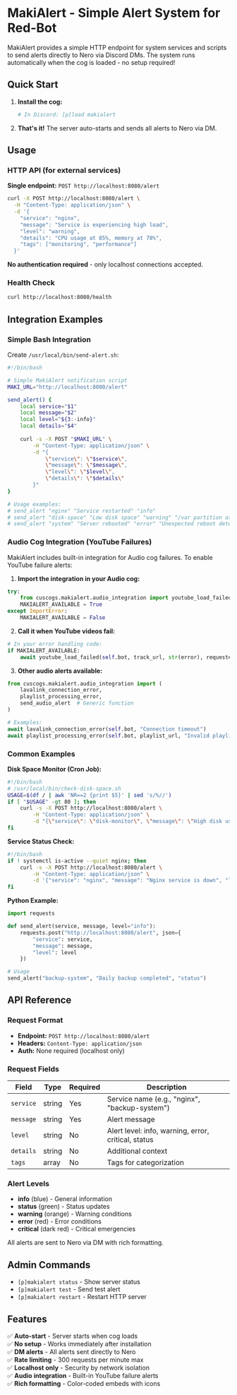 # MakiAlert - Simple Alert System for Red-Bot

MakiAlert provides a simple HTTP endpoint for system services and scripts to send alerts directly to Nero via Discord DMs. The system runs automatically when the cog is loaded - no setup required!

## Quick Start

1. **Install the cog:**
   ```bash
   # In Discord: [p]load makialert
   ```

2. **That's it!** The server auto-starts and sends all alerts to Nero via DM.

## Usage

### HTTP API (for external services)

**Single endpoint:** `POST http://localhost:8080/alert`

```bash
curl -X POST http://localhost:8080/alert \
  -H "Content-Type: application/json" \
  -d '{
    "service": "nginx",
    "message": "Service is experiencing high load",
    "level": "warning",
    "details": "CPU usage at 85%, memory at 78%",
    "tags": ["monitoring", "performance"]
  }'
```

**No authentication required** - only localhost connections accepted.

### Health Check
```bash
curl http://localhost:8080/health
```

## Integration Examples

### Simple Bash Integration

Create `/usr/local/bin/send-alert.sh`:
```bash
#!/bin/bash

# Simple MakiAlert notification script
MAKI_URL="http://localhost:8080/alert"

send_alert() {
    local service="$1"
    local message="$2"
    local level="${3:-info}"
    local details="$4"
    
    curl -s -X POST "$MAKI_URL" \
        -H "Content-Type: application/json" \
        -d "{
            \"service\": \"$service\",
            \"message\": \"$message\",
            \"level\": \"$level\",
            \"details\": \"$details\"
        }"
}

# Usage examples:
# send_alert "nginx" "Service restarted" "info"
# send_alert "disk-space" "Low disk space" "warning" "/var partition at 89%"
# send_alert "system" "Server rebooted" "error" "Unexpected reboot detected"
```

### Audio Cog Integration (YouTube Failures)

MakiAlert includes built-in integration for Audio cog failures. To enable YouTube failure alerts:

1. **Import the integration in your Audio cog:**
```python
try:
    from cuscogs.makialert.audio_integration import youtube_load_failed
    MAKIALERT_AVAILABLE = True
except ImportError:
    MAKIALERT_AVAILABLE = False
```

2. **Call it when YouTube videos fail:**
```python
# In your error handling code:
if MAKIALERT_AVAILABLE:
    await youtube_load_failed(self.bot, track_url, str(error), requester_name)
```

3. **Other audio alerts available:**
```python
from cuscogs.makialert.audio_integration import (
    lavalink_connection_error,
    playlist_processing_error,
    send_audio_alert  # Generic function
)

# Examples:
await lavalink_connection_error(self.bot, "Connection timeout")
await playlist_processing_error(self.bot, playlist_url, "Invalid playlist")
```

### Common Examples

**Disk Space Monitor (Cron Job):**
```bash
#!/bin/bash
# /usr/local/bin/check-disk-space.sh
USAGE=$(df / | awk 'NR==2 {print $5}' | sed 's/%//')
if [ "$USAGE" -gt 80 ]; then
    curl -s -X POST http://localhost:8080/alert \
        -H "Content-Type: application/json" \
        -d "{\"service\": \"disk-monitor\", \"message\": \"High disk usage: ${USAGE}%\", \"level\": \"warning\"}"
fi
```

**Service Status Check:**
```bash
#!/bin/bash
if ! systemctl is-active --quiet nginx; then
    curl -s -X POST http://localhost:8080/alert \
        -H "Content-Type: application/json" \
        -d '{"service": "nginx", "message": "Nginx service is down", "level": "critical"}'
fi
```

**Python Example:**
```python
import requests

def send_alert(service, message, level="info"):
    requests.post("http://localhost:8080/alert", json={
        "service": service,
        "message": message, 
        "level": level
    })

# Usage
send_alert("backup-system", "Daily backup completed", "status")
```

## API Reference

### Request Format
- **Endpoint:** `POST http://localhost:8080/alert`
- **Headers:** `Content-Type: application/json`
- **Auth:** None required (localhost only)

### Request Fields
| Field | Type | Required | Description |
|-------|------|----------|-------------|
| `service` | string | Yes | Service name (e.g., "nginx", "backup-system") |
| `message` | string | Yes | Alert message |
| `level` | string | No | Alert level: info, warning, error, critical, status |
| `details` | string | No | Additional context |
| `tags` | array | No | Tags for categorization |

### Alert Levels
- **info** (blue) - General information
- **status** (green) - Status updates  
- **warning** (orange) - Warning conditions
- **error** (red) - Error conditions
- **critical** (dark red) - Critical emergencies

All alerts are sent to Nero via DM with rich formatting.

## Admin Commands

- `[p]makialert status` - Show server status
- `[p]makialert test` - Send test alert
- `[p]makialert restart` - Restart HTTP server

## Features

✅ **Auto-start** - Server starts when cog loads  
✅ **No setup** - Works immediately after installation  
✅ **DM alerts** - All alerts sent directly to Nero  
✅ **Rate limiting** - 300 requests per minute max  
✅ **Localhost only** - Security by network isolation  
✅ **Audio integration** - Built-in YouTube failure alerts  
✅ **Rich formatting** - Color-coded embeds with icons